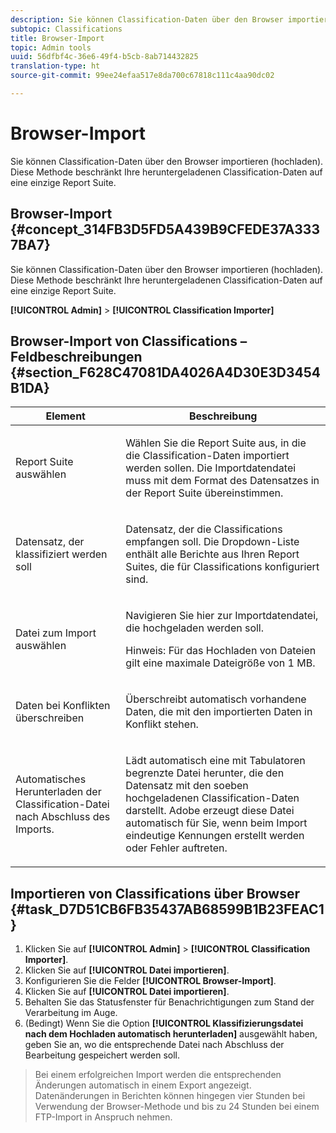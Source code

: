 ```yaml
---
description: Sie können Classification-Daten über den Browser importieren (hochladen). Diese Methode beschränkt Ihre heruntergeladenen Classification-Daten auf eine einzige Report Suite.
subtopic: Classifications
title: Browser-Import
topic: Admin tools
uuid: 56dfbf4c-36e6-49f4-b5cb-8ab714432825
translation-type: ht
source-git-commit: 99ee24efaa517e8da700c67818c111c4aa90dc02

---
```



# Browser-Import

Sie können Classification-Daten über den Browser importieren (hochladen). Diese Methode beschränkt Ihre heruntergeladenen Classification-Daten auf eine einzige Report Suite.

## Browser-Import {#concept_314FB3D5FD5A439B9CFEDE37A3337BA7}

Sie können Classification-Daten über den Browser importieren (hochladen). Diese Methode beschränkt Ihre heruntergeladenen Classification-Daten auf eine einzige Report Suite.

**[!UICONTROL Admin]** > **[!UICONTROL Classification Importer]**

## Browser-Import von Classifications – Feldbeschreibungen {#section_F628C47081DA4026A4D30E3D3454B1DA}

<table id="table_7FC7E510E7E74C2D9E8F316C5C6B66DB"> 
 <thead> 
  <tr> 
   <th colname="col1" class="entry"> Element </th> 
   <th colname="col2" class="entry"> Beschreibung </th> 
  </tr> 
 </thead>
 <tbody> 
  <tr> 
   <td colname="col1"> Report Suite auswählen </td> 
   <td colname="col2"> <p>Wählen Sie die Report Suite aus, in die die Classification-Daten importiert werden sollen. Die Importdatendatei muss mit dem Format des Datensatzes in der Report Suite übereinstimmen. </p> </td> 
  </tr> 
  <tr> 
   <td colname="col1"> Datensatz, der klassifiziert werden soll </td> 
   <td colname="col2"> <p>Datensatz, der die Classifications empfangen soll. Die Dropdown-Liste enthält alle Berichte aus Ihren Report Suites, die für Classifications konfiguriert sind. </p> </td> 
  </tr> 
  <tr> 
   <td colname="col1"> Datei zum Import auswählen </td> 
   <td colname="col2"> <p>Navigieren Sie hier zur Importdatendatei, die hochgeladen werden soll. </p> <p>Hinweis: Für das Hochladen von Dateien gilt eine maximale Dateigröße von 1 MB. </p> </td> 
  </tr> 
  <tr> 
   <td colname="col1"> Daten bei Konflikten überschreiben </td> 
   <td colname="col2"> <p>Überschreibt automatisch vorhandene Daten, die mit den importierten Daten in Konflikt stehen. </p> </td> 
  </tr> 
  <tr> 
   <td colname="col1"> Automatisches Herunterladen der Classification-Datei nach Abschluss des Imports. </td> 
   <td colname="col2"> <p>Lädt automatisch eine mit Tabulatoren begrenzte Datei herunter, die den Datensatz mit den soeben hochgeladenen Classification-Daten darstellt. Adobe erzeugt diese Datei automatisch für Sie, wenn beim Import eindeutige Kennungen erstellt werden oder Fehler auftreten. </p> </td> 
  </tr> 
 </tbody> 
</table>

## Importieren von Classifications über Browser {#task_D7D51CB6FB35437AB68599B1B23FEAC1}

<!-- 

t_upload_a_saint_data_file_via_web_browser.xml

 -->

1. Klicken Sie auf **[!UICONTROL Admin]** > **[!UICONTROL Classification Importer]**.
1. Klicken Sie auf **[!UICONTROL Datei importieren]**.
1. Konfigurieren Sie die Felder **[!UICONTROL Browser-Import]**.
1. Klicken Sie auf **[!UICONTROL Datei importieren]**.
1. Behalten Sie das Statusfenster für Benachrichtigungen zum Stand der Verarbeitung im Auge.
1. (Bedingt) Wenn Sie die Option **[!UICONTROL Klassifizierungsdatei nach dem Hochladen automatisch herunterladen]** ausgewählt haben, geben Sie an, wo die entsprechende Datei nach Abschluss der Bearbeitung gespeichert werden soll.
>Bei einem erfolgreichen Import werden die entsprechenden Änderungen automatisch in einem Export angezeigt. Datenänderungen in Berichten können hingegen vier Stunden bei Verwendung der Browser-Methode und bis zu 24 Stunden bei einem FTP-Import in Anspruch nehmen.

